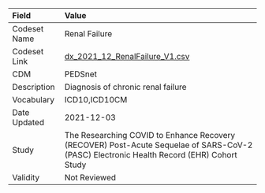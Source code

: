 |Field        |Value                                                                                                                                    |
|:------------|:----------------------------------------------------------------------------------------------------------------------------------------|
|Codeset Name |Renal Failure                                                                                                                            |
|Codeset Link |[dx_2021_12_RenalFailure_V1.csv](https://github.com/PEDSnet/Variable-Dictionary/blob/main/conditions/dx_2021_12_RenalFailure_V1.csv.csv) |
|CDM          |PEDSnet                                                                                                                                  |
|Description  |Diagnosis of chronic renal failure                                                                                                       |
|Vocabulary   |ICD10,ICD10CM                                                                                                                            |
|Date Updated |2021-12-03                                                                                                                               |
|Study        |The Researching COVID to Enhance Recovery (RECOVER) Post-Acute Sequelae of SARS-CoV-2 (PASC) Electronic Health Record (EHR) Cohort Study |
|Validity     |Not Reviewed                                                                                                                             |

